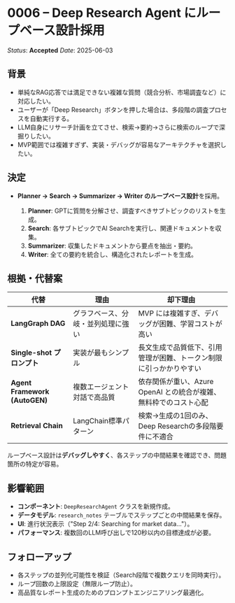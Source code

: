 # 0006 – Deep Research Agent にループベース設計採用

*Status*: **Accepted**
*Date*: 2025-06-03

## 背景

* 単純なRAG応答では満足できない複雑な質問（競合分析、市場調査など）に対応したい。
* ユーザーが「Deep Research」ボタンを押した場合は、多段階の調査プロセスを自動実行する。
* LLM自身にリサーチ計画を立てさせ、検索→要約→さらに検索のループで深掘りしたい。
* MVP範囲では複雑すぎず、実装・デバッグが容易なアーキテクチャを選択したい。

## 決定

* **Planner → Search → Summarizer → Writer のループベース設計**を採用。

  1. **Planner**: GPTに質問を分解させ、調査すべきサブトピックのリストを生成。
  2. **Search**: 各サブトピックでAI Searchを実行し、関連ドキュメントを収集。
  3. **Summarizer**: 収集したドキュメントから要点を抽出・要約。
  4. **Writer**: 全ての要約を統合し、構造化されたレポートを生成。

## 根拠・代替案

| 代替                        | 理由                     | 却下理由                                        |
| ------------------------- | ---------------------- | ------------------------------------------- |
| **LangGraph DAG**         | グラフベース、分岐・並列処理に強い    | MVP には複雑すぎ、デバッグが困難、学習コストが高い                |
| **Single-shot プロンプト**    | 実装が最もシンプル            | 長文生成で品質低下、引用管理が困難、トークン制限に引っかかりやすい       |
| **Agent Framework (AutoGEN)** | 複数エージェント対話で高品質     | 依存関係が重い、Azure OpenAI との統合が複雑、無料枠でのコスト心配 |
| **Retrieval Chain**       | LangChain標準パターン        | 検索→生成の1回のみ、Deep Researchの多段階要件に不適合    |

ループベース設計は**デバッグしやすく**、各ステップの中間結果を確認でき、問題箇所の特定が容易。

## 影響範囲

* **コンポーネント**: `DeepResearchAgent` クラスを新規作成。
* **データモデル**: `research_notes` テーブルでステップごとの中間結果を保存。
* **UI**: 進行状況表示（"Step 2/4: Searching for market data..."）。
* **パフォーマンス**: 複数回のLLM呼び出しで120秒以内の目標達成が必要。

## フォローアップ

* 各ステップの並列化可能性を検証（Search段階で複数クエリを同時実行）。
* ループ回数の上限設定（無限ループ防止）。
* 高品質なレポート生成のためのプロンプトエンジニアリング最適化。
